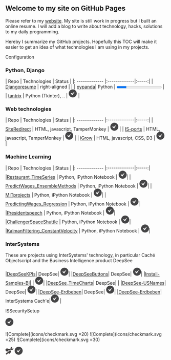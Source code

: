 ## Welcome to my site on GitHub Pages

Please refer to my [website](https://aless80.pythonanywhere.com/). My site is still work in progress but I built an online resume. I will add a blog to write about technology, hacks, solutions to my daily programming. 

Hereby I summarize my GitHub projects. Hopefully this TOC will make it easier to get an idea of what technologies I am using in my projects. 


<i class="fa fa-gear fa-spin fa-2x" style="color: firebrick"></i> Configuration

### Python, Django


| Repo           | Technologies     | Status |
|: ------------- |:-------------|:-----:|
| [Djangoresume](https://github.com/aless80/Djangoresume) | right-aligned |  |
| [pypanda](https://github.com/aless80/pypanda)| Python      | <progress value="22" max="100"></progress>  |
| [tantrix](https://github.com/aless80/tantrix) | Python (Tkinter), .. | <img src="icons/checkmark.svg" width="25px" title="Complete"> |


### Web technologies


| Repo           | Technologies     | Status |
|: ------------- |:-------------|:-----:|
| [SiteRedirect](https://github.com/aless80/SiteRedirect) | HTML, javascript, TamperMonkey | <img src="icons/checkmark.svg" width="25px" title="Complete"> |
| [IS-ports](https://github.com/aless80/IS-ports) | HTML, javascript, TamperMonkey | <img src="icons/checkmark.svg" width="25px" title="Complete"> |
| [iGrow](https://github.com/aless80/iGrow) | HTML, javascript, CSS, D3 | <img src="icons/checkmark.svg" width="25px" title="Complete"> |


### Machine Learning

| Repo           | Technologies     | Status |
|: ------------- |:-------------|:-----:|
|[Restaurant_TimeSeries](https://github.com/aless80/Restaurant_TimeSeries) | Python, iPython Notebook | <img src="icons/checkmark.svg" width="25px" title="Complete">|
| [PredictWages_EnsembleMethods](https://github.com/aless80/PredictWages_EnsembleMethods) | Python, iPython Notebook | <img src="icons/checkmark.svg" width="25px" title="Complete">|
| [MITprojects](https://github.com/aless80/MITprojects) | Python, iPython Notebook | <img src="icons/checkmark.svg" width="25px" title="Complete">|
| [PredictingWages_Regression](https://github.com/aless80/PredictingWages_Regression) | Python, iPython Notebook | <img src="icons/checkmark.svg" width="25px" title="Complete">|
|[Presidentspeech](https://github.com/aless80/Presidentspeech) | Python, iPython Notebook | <img src="icons/checkmark.svg" width="25px" title="Complete">|
|[ChallengerSpaceShuttle](https://github.com/aless80/ChallengerSpaceShuttle) | Python, iPython Notebook | <img src="icons/checkmark.svg" width="25px" title="Complete">|
|[KalmanFiltering_ConstantVelocity](https://github.com/aless80/KalmanFiltering_ConstantVelocity) | Python, iPython Notebook | <img src="icons/checkmark.svg" width="25px" title="Complete">|

### InterSystems
These are projects using InterSystems' technology, in particular Caché Objectscript and the Business Intelligence product DeepSee

|[DeepSeeKPIs](https://github.com/aless80/DeepSeeKPIs)| DeepSee| <img src="icons/checkmark.svg" width="25px" title="Complete">|
|[DeepSeeButtons](https://github.com/aless80/DeepSeeButtons)| DeepSee| <img src="icons/checkmark.svg" width="25px" title="Complete">|
|[Install-Samples-BI](https://github.com/aless80/Install-Samples-BI)| | <img src="icons/checkmark.svg" width="25px" title="Complete">|
|[DeepSee_TimeCharts](https://github.com/aless80/DeepSee_TimeCharts)| DeepSee| |
|[DeepSee-USNames](https://github.com/aless80/DeepSee-USNames)| DeepSee| <img src="icons/checkmark.svg" width="25px" title="Complete">|
|[DeepSee-Erdbeben](https://github.com/aless80/DeepSee-Erdbeben)| DeepSee| <img src="icons/checkmark.svg" width="25px" title="Complete">|
|[DeepSee-Erdbeben](https://github.com/aless80/DeepSee-Erdbeben)| InterSystems Cach'e|<img src="icons/checkmark.svg" width="25px" title="Complete"> |

ISSecuritySetup

<img src="icons/checkmark.svg" width="25px">

![Complete](icons/checkmark.svg =20)
![Complete](icons/checkmark.svg =25)
![Complete](icons/checkmark.svg =30)
<!-- http://jmcglone.com/guides/github-pages/ -->

<img src="icons/workinprogress.svg" width="25px" title="Work in progress">
<img src="icons/checkmark.svg" width="25px" title="Complete">  